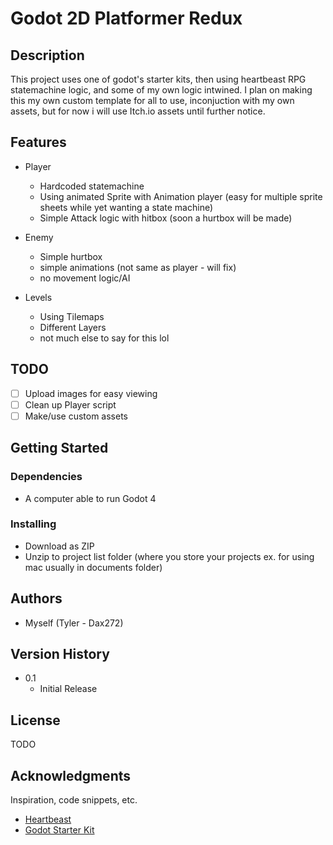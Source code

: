 # Godot 2D Platformer Redux


## Description

This project uses one of godot's starter kits, then using heartbeast RPG statemachine logic, and some of my own logic intwined. I plan on making this my own custom template for all to use, inconjuction with my own assets, but for now i will use Itch.io assets until further notice.

## Features

* Player
  * Hardcoded statemachine
  * Using animated Sprite with Animation player (easy for multiple sprite sheets while yet wanting a state machine)
  * Simple Attack logic with hitbox (soon a hurtbox will be made)
 
* Enemy
  * Simple hurtbox
  * simple animations (not same as player - will fix)
  * no movement logic/AI

* Levels
  * Using Tilemaps
  * Different Layers
  * not much else to say for this lol 

## TODO
- [ ] Upload images for easy viewing
- [ ] Clean up Player script 
- [ ] Make/use custom assets

## Getting Started

### Dependencies

* A computer able to run Godot 4

### Installing

* Download as ZIP
* Unzip to project list folder (where you store your projects ex. for using mac usually in documents folder)

## Authors

* Myself (Tyler - Dax272)

## Version History

* 0.1
    * Initial Release

## License

TODO

## Acknowledgments

Inspiration, code snippets, etc.
* [Heartbeast](https://www.youtube.com/@uheartbeast)
* [Godot Starter Kit](https:TODO)
